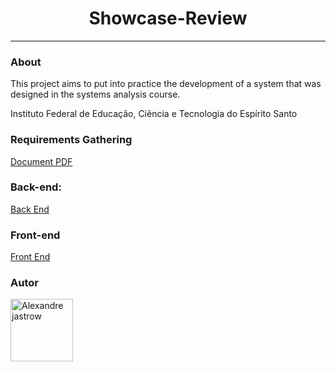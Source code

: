 
<h1 align="center">Showcase-Review</h1>

---

### About

<p>This project aims to put into practice the development of a system that was designed in the systems analysis course.</p>
<p>Instituto Federal de Educação, Ciência e Tecnologia do Espírito Santo</p>


### Requirements Gathering

<a href="https://github.com/alexandrejastrow/Showcase-Review/blob/main/systemRequirements/Showcase%20Review.pdf"> Document PDF</a>


### Back-end:

<a href="">Back End</a>



### Front-end

<a href="#">Front End</a>

### Autor

<img alt="Alexandre jastrow" title="Alexandre jastrow" src="https://avatars.githubusercontent.com/u/52933958?v=4" height="100" width="100" />
